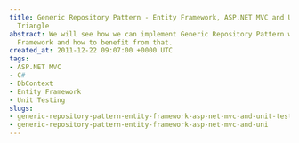 ```yaml
---
title: Generic Repository Pattern - Entity Framework, ASP.NET MVC and Unit Testing
  Triangle
abstract: We will see how we can implement Generic Repository Pattern with Entity
  Framework and how to benefit from that.
created_at: 2011-12-22 09:07:00 +0000 UTC
tags:
- ASP.NET MVC
- C#
- DbContext
- Entity Framework
- Unit Testing
slugs:
- generic-repository-pattern-entity-framework-asp-net-mvc-and-unit-testing-triangle
- generic-repository-pattern-entity-framework-asp-net-mvc-and-uni
---
```

